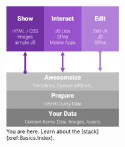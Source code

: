 <div class="float-right" style="width: 300px">
  <div class="overlay-container">
    <div class="overlay-box" style="left: 66%; top: 0%; height: 37%; width: 35%"></div>
    <div class="overlay-box" style="left: 0%; top: 54%; height: 16%; width: 100%"></div>
    <img src="./assets/show-interact-edit.png" width="100%">
  </div>
  <div class="overlay-description">
    You are here. Learn about the [stack](xref:Basics.Index).
  </div>
</div>